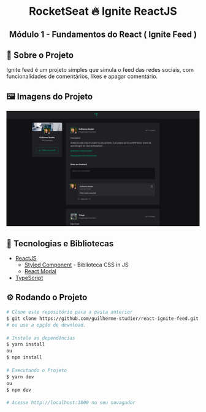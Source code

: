 <!-- Title -->
<h1 align="center"> RocketSeat 🔥 Ignite ReactJS </h1>

<!-- Subtitle -->
<h2 align="center"> Módulo 1 - Fundamentos do React ( Ignite Feed ) </h2>

<!-- Sobre o Projeto -->
## 🚀 Sobre o Projeto
Ignite feed é um projeto simples que simula o feed das redes sociais, com funcionalidades de comentários, likes e apagar comentário. 

## 🖼️ Imagens do Projeto
<div align="center">
  <img src="./src/assets/screenshot.png">
</div>

## 🧰 Tecnologias e Bibliotecas

* [ReactJS](https://pt-br.reactjs.org/tutorial/tutorial.html)
  * [Styled Component](https://www.npmjs.com/package/styled-components) - Biblioteca CSS in JS
  * [React Modal](https://www.npmjs.com/package/react-modal)
* [TypeScript](https://www.typescriptlang.org/)


## ⚙️ Rodando o Projeto
```bash
# Clone este repositório para a pasta anterior
$ git clone https://github.com/guilherme-studier/react-ignite-feed.git
# ou use a opção de download.

# Instale as dependências
$ yarn install
ou
$ npm install

# Executando o Projeto
$ yarn dev 
ou
$ npm dev

# Acesse http://localhost:3000 no seu navagador
```
